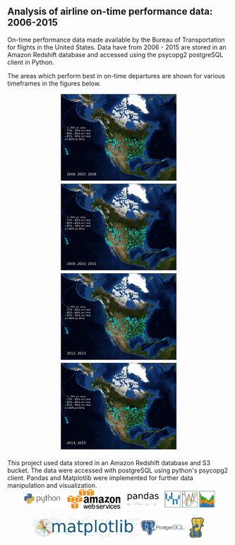 ## Analysis of airline on-time performance data: 2006-2015

On-time performance data made available by the Bureau of Transportation for flights in the United States. Data have from 2006 - 2015 are stored in an Amazon Redshift database and accessed using the psycopg2 postgreSQL client in Python.

The areas which perform best in on-time departures are shown for various timeframes in the figures below.
<center><td><img src="images/(2006, 2007, 2008).png" height="200"/></td><td><img src="images/(2009, 2010, 2011).png" height="200"/></td></center>

<center><img src="images/(2012, 2013).png" height="200"/><img src="images/(2014, 2015).png" height="200"/></center>

<br>
This project used data stored in an Amazon Redshift database and S3 bucket. The data were accessed with postgreSQL using python's psycopg2 client. Pandas and Matplotlib were implemented for further data manipulation and visualization.

<center> <img src="images/python.png" height="45">
<img src="images/aws.png" height="45">
<img src="images/pandas_logo.png" height="45"></center>
<br>
<center><img src="images/matplotlib.png" height="45">
<img src="images/postgresql.png" height="45">
<img src="images/psycopg.png" height="45"></center>
